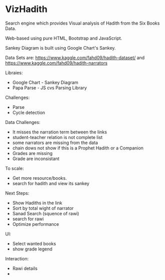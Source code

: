 # VizHadith
Search engine which provides Visual analysis of Hadith from the Six Books Data.

Web-based using pure HTML, Bootstrap and JavaScript.

Sankey Diagram is built using Google Chart's Sankey.

Data Sets are:
https://www.kaggle.com/fahd09/hadith-dataset/
and
https://www.kaggle.com/fahd09/hadith-narrators

Libraies:
- Google Chart - Sankey Diagram
- Papa Parse - JS cvs Parsing Library

Challenges:
- Parse
- Cycle detection

Data Challenges:
- It misses the narration term between the links
- student-teacher relation is not complete list
- some narrators are missing from the data
- chain dows not show if this is a Prophet Hadith or a Companion
- Grades are missing
- Grade are inconsistant

To scale:
- Get more resource/books.
- search for hadith and view its sankey

Next Steps:
- Show Hadiths in the link
- Sort by total wight of narrator
- Sanad Search (squence of rawi)
- search for rawi
- Optimize performance

UI:
- Select wanted books
- show grade legend

Interaction:
- Rawi details
- 
